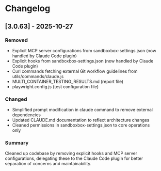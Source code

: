 # Changelog

## [3.0.63] - 2025-10-27

### Removed
- Explicit MCP server configurations from sandboxbox-settings.json (now handled by Claude Code plugin)
- Explicit hooks from sandboxbox-settings.json (now handled by Claude Code plugin)
- Curl commands fetching external Git workflow guidelines from utils/commands/claude.js
- MULTI_CONTAINER_TESTING_RESULTS.md (report file)
- playwright.config.js (test configuration file)

### Changed
- Simplified prompt modification in claude command to remove external dependencies
- Updated CLAUDE.md documentation to reflect architecture changes
- Cleaned permissions in sandboxbox-settings.json to core operations only

### Summary
Cleaned up codebase by removing explicit hooks and MCP server configurations, delegating these to the Claude Code plugin for better separation of concerns and maintainability.
